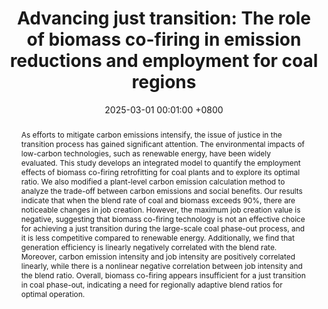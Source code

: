 ---
title:          "Advancing just transition: The role of biomass co-firing in emission reductions and employment for coal regions"
date:           2025-03-01 00:01:00 +0800
selected:       true
pub:            "Sustainable Energy Technologies and Assessments"
pub_date:       "2025"
abstract: >-
 As efforts to mitigate carbon emissions intensify, the issue of justice in the transition process has gained significant attention. The environmental impacts of low-carbon technologies, such as renewable energy, have been widely evaluated. This study develops an integrated model to quantify the employment effects of biomass co-firing retrofitting for coal plants and to explore its optimal ratio. We also modified a plant-level carbon emission calculation method to analyze the trade-off between carbon emissions and social benefits. Our results indicate that when the blend rate of coal and biomass exceeds 90%, there are noticeable changes in job creation. However, the maximum job creation value is negative, suggesting that biomass co-firing technology is not an effective choice for achieving a just transition during the large-scale coal phase-out process, and it is less competitive compared to renewable energy. Additionally, we find that generation efficiency is linearly negatively correlated with the blend rate. Moreover, carbon emission intensity and job intensity are positively correlated linearly, while there is a nonlinear negative correlation between job intensity and the blend ratio. Overall, biomass co-firing appears insufficient for a just transition in coal phase-out, indicating a need for regionally adaptive blend ratios for optimal operation.
cover:          /assets/images/covers/cover25-1.jpg
authors:
- Mingyu Zhai,Xuelin Tian,Zenghui Liu ,Yincheng Zhao,Yating Deng,Weiyao Yang
links:
  Paper: http://dx.doi.org/10.1016/j.seta.2025.104246
---
